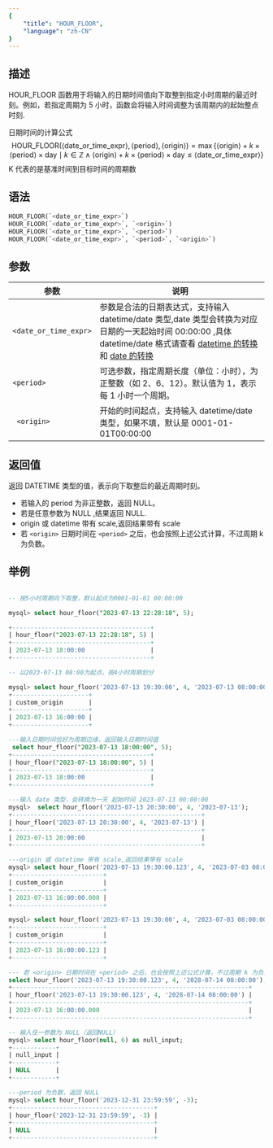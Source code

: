 ```yaml
---
{
    "title": "HOUR_FLOOR",
    "language": "zh-CN"
}
---
```


## 描述

HOUR_FLOOR 函数用于将输入的日期时间值向下取整到指定小时周期的最近时刻。例如，若指定周期为 5 小时，函数会将输入时间调整为该周期内的起始整点时刻.

日期时间的计算公式
$$
\text{HOUR\_FLOOR}(\langle\text{date\_or\_time\_expr}\rangle, \langle\text{period}\rangle, \langle\text{origin}\rangle) = \max\{\langle\text{origin}\rangle + k \times \langle\text{period}\rangle \times \text{day} \mid k \in \mathbb{Z} \land \langle\text{origin}\rangle + k \times \langle\text{period}\rangle \times \text{day} \leq \langle\text{date\_or\_time\_expr}\rangle\}
$$
K 代表的是基准时间到目标时间的周期数

## 语法

```sql
HOUR_FLOOR(`<date_or_time_expr>`)
HOUR_FLOOR(`<date_or_time_expr>`, `<origin>`)
HOUR_FLOOR(`<date_or_time_expr>`, `<period>`)
HOUR_FLOOR(`<date_or_time_expr>`, `<period>`, `<origin>`)
```

## 参数

| 参数 | 说明 |
| -- | -- |
| `<date_or_time_expr>` | 参数是合法的日期表达式，支持输入 datetime/date 类型,date 类型会转换为对应日期的一天起始时间 00:00:00 ,具体 datetime/date 格式请查看  [datetime 的转换](../../../../../current/sql-manual/basic-element/sql-data-types/conversion/datetime-conversion) 和 [date 的转换](../../../../../current/sql-manual/basic-element/sql-data-types/conversion/date-conversion) |
| `<period>` | 	可选参数，指定周期长度（单位：小时），为正整数（如 2、6、12）。默认值为 1，表示每 1 小时一个周期。|
|` <origin>` | 开始的时间起点，支持输入 datetime/date 类型，如果不填，默认是 0001-01-01T00:00:00 |

## 返回值

返回 DATETIME 类型的值，表示向下取整后的最近周期时刻。

- 若输入的 period 为非正整数，返回 NULL。
- 若是任意参数为 NULL ,结果返回 NULL.
- origin 或 datetime 带有 scale,返回结果带有 scale
- 若 `<origin>` 日期时间在 `<period>` 之后，也会按照上述公式计算，不过周期 k 为负数。

## 举例

```sql

-- 按5小时周期向下取整，默认起点为0001-01-01 00:00:00

mysql> select hour_floor("2023-07-13 22:28:18", 5);

+--------------------------------------+
| hour_floor("2023-07-13 22:28:18", 5) |
+--------------------------------------+
| 2023-07-13 18:00:00                  |
+--------------------------------------+

-- 以2023-07-13 08:00为起点，按4小时周期划分

mysql> select hour_floor('2023-07-13 19:30:00', 4, '2023-07-13 08:00:00') as custom_origin;
+---------------------+
| custom_origin       |
+---------------------+
| 2023-07-13 16:00:00 |
+---------------------+

---输入日期时间恰好为周期边缘，返回输入日期时间值
 select hour_floor("2023-07-13 18:00:00", 5);
+--------------------------------------+
| hour_floor("2023-07-13 18:00:00", 5) |
+--------------------------------------+
| 2023-07-13 18:00:00                  |
+--------------------------------------+

---输入 date 类型，会转换为一天 起始时间 2023-07-13 00:00:00
mysql>  select hour_floor('2023-07-13 20:30:00', 4, '2023-07-13');
+----------------------------------------------------+
| hour_floor('2023-07-13 20:30:00', 4, '2023-07-13') |
+----------------------------------------------------+
| 2023-07-13 20:00:00                                |
+----------------------------------------------------+

---origin 或 datetime 带有 scale,返回结果带有 scale
mysql> select hour_floor('2023-07-13 19:30:00.123', 4, '2023-07-03 08:00:00') as custom_origin;
+-------------------------+
| custom_origin           |
+-------------------------+
| 2023-07-13 16:00:00.000 |
+-------------------------+

mysql> select hour_floor('2023-07-13 19:30:00', 4, '2023-07-03 08:00:00.123') as custom_origin;
+-------------------------+
| custom_origin           |
+-------------------------+
| 2023-07-13 16:00:00.123 |
+-------------------------+

--- 若 <origin> 日期时间在 <period> 之后，也会按照上述公式计算，不过周期 k 为负数。
select hour_floor('2023-07-13 19:30:00.123', 4, '2028-07-14 08:00:00');
+-----------------------------------------------------------------+
| hour_floor('2023-07-13 19:30:00.123', 4, '2028-07-14 08:00:00') |
+-----------------------------------------------------------------+
| 2023-07-13 16:00:00.000                                         |
+-----------------------------------------------------------------+

-- 输入任一参数为 NULL（返回NULL）
mysql> select hour_floor(null, 6) as null_input;
+------------+
| null_input |
+------------+
| NULL       |
+------------+

---period 为负数，返回 NULL
mysql> select hour_floor('2023-12-31 23:59:59', -3);
+---------------------------------------+
| hour_floor('2023-12-31 23:59:59', -3) |
+---------------------------------------+
| NULL                                  |
+---------------------------------------+

```